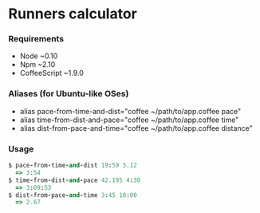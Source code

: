 # Runners calculator


### Requirements

* Node ~0.10
* Npm ~2.10
* CoffeeScript ~1.9.0

### Aliases (for Ubuntu-like OSes)

* alias pace-from-time-and-dist="coffee ~/path/to/app.coffee pace"
* alias time-from-dist-and-pace="coffee ~/path/to/app.coffee time"
* alias dist-from-pace-and-time="coffee ~/path/to/app.coffee distance"

### Usage

```ruby
$ pace-from-time-and-dist 19:59 5.12
  => 3:54
$ time-from-dist-and-pace 42.195 4:30
  => 3:09:53
$ dist-from-pace-and-time 3:45 10:00
  => 2.67
```
